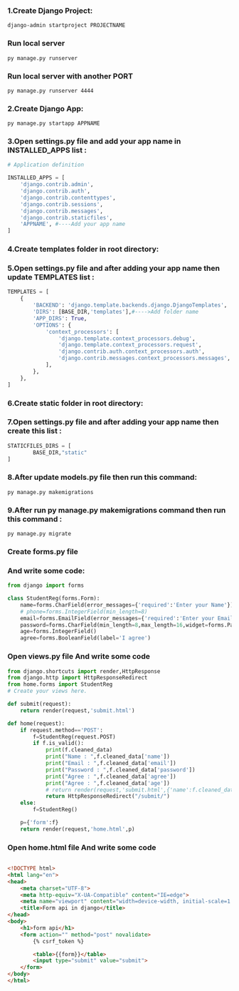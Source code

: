 
### 1.Create Django Project:
```terminal
django-admin startproject PROJECTNAME
```
### **Run local server**
```terminal
py manage.py runserver
```

### **Run local server with another PORT**
```terminal
py manage.py runserver 4444
```

### 2.Create Django App:
```terminal
py manage.py startapp APPNAME
```

### 3.Open settings.py file and add your app name in INSTALLED_APPS list  :
```python
# Application definition

INSTALLED_APPS = [
    'django.contrib.admin',
    'django.contrib.auth',
    'django.contrib.contenttypes',
    'django.contrib.sessions',
    'django.contrib.messages',
    'django.contrib.staticfiles',
    'APPNAME', #----Add your app name 
]
```

### 4.Create templates folder in root directory:
### 5.Open settings.py file and after adding your app name then update TEMPLATES list  :
```python
TEMPLATES = [
    {
        'BACKEND': 'django.template.backends.django.DjangoTemplates',
        'DIRS': [BASE_DIR,'templates'],#---->Add folder name 
        'APP_DIRS': True,
        'OPTIONS': {
            'context_processors': [
                'django.template.context_processors.debug',
                'django.template.context_processors.request',
                'django.contrib.auth.context_processors.auth',
                'django.contrib.messages.context_processors.messages',
            ],
        },
    },
]
```

### 6.Create static folder in root directory:
### 7.Open settings.py file and after adding  your app name then create this list   :
```python
STATICFILES_DIRS = [
        BASE_DIR,"static"
]
```

### 8.After update models.py file then run this command:
```terminal
py manage.py makemigrations
```

### 9.After run py manage.py makemigrations command then run this command :
```terminal
py manage.py migrate
```
### **Create forms.py file**
### And write some code:
```python
from django import forms

class StudentReg(forms.Form):
    name=forms.CharField(error_messages={'required':'Enter your Name'})
    # phone=forms.IntegerField(min_length=8)
    email=forms.EmailField(error_messages={'required':'Enter your Email'})
    password=forms.CharField(min_length=8,max_length=16,widget=forms.PasswordInput,error_messages={'required':'Enter Password'})
    age=forms.IntegerField()
    agree=forms.BooleanField(label='I agree')
```
### **Open views.py file And write some code**

```python
from django.shortcuts import render,HttpResponse
from django.http import HttpResponseRedirect
from home.forms import StudentReg
# Create your views here.

def submit(request):
    return render(request,'submit.html')

def home(request):
    if request.method=='POST':
        f=StudentReg(request.POST)
        if f.is_valid():
            print(f.cleaned_data)
            print("Name : ",f.cleaned_data['name'])
            print("Email : ",f.cleaned_data['email'])
            print("Password : ",f.cleaned_data['password'])
            print("Agree : ",f.cleaned_data['agree'])
            print("Agree : ",f.cleaned_data['age'])
            # return render(request,'submit.html',{'name':f.cleaned_data['name']})
            return HttpResponseRedirect("/submit/")
    else:
        f=StudentReg()

    p={'form':f}
    return render(request,'home.html',p)

```
### **Open home.html file And write some code**
```html

<!DOCTYPE html>
<html lang="en">
<head>
    <meta charset="UTF-8">
    <meta http-equiv="X-UA-Compatible" content="IE=edge">
    <meta name="viewport" content="width=device-width, initial-scale=1.0">
    <title>Form api in django</title>
</head>
<body>
    <h1>form api</h1>
    <form action="" method="post" novalidate>
        {% csrf_token %}

        <table>{{form}}</table>
        <input type="submit" value="submit">
    </form>
</body>
</html>

```
